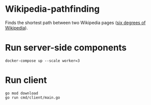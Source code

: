 # Wikipedia-pathfinding

Finds the shortest path between two Wikipedia
pages ([six degrees of Wikipedia](https://en.wikipedia.org/wiki/Wikipedia:Six_degrees_of_Wikipedia)).

# Run server-side components

```
docker-compose up --scale worker=3                   
```

# Run client

```
go mod download
go run cmd/client/main.go
```
